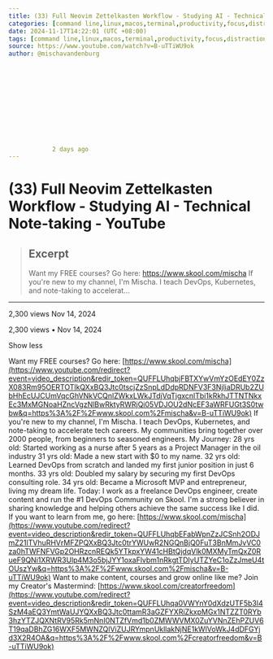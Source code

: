 ```yaml
---
title: (33) Full Neovim Zettelkasten Workflow - Studying AI - Technical Note-taking - YouTube
categories: [command line,linux,macos,terminal,productivity,focus,distraction-free,workflow,terminal workflow,coder,efficiency,second brain,devops engineer,bash,scripts,unix,unix philosophy,vim,neovim,automation,coding,programming,hugo,blog,content creation,writing,share your work,zettelkasten,writer,markdown,git,github,telescope,pkm,obsidian,personal knowledge management,visual thinking,linking your thinking,notetaking,note taking,study,learning,tech job,tech career 2024]
date: 2024-11-17T14:22:01 (UTC +08:00)
tags: [command line,linux,macos,terminal,productivity,focus,distraction-free,workflow,terminal workflow,coder,efficiency,second brain,devops engineer,bash,scripts,unix,unix philosophy,vim,neovim,automation,coding,programming,hugo,blog,content creation,writing,share your work,zettelkasten,writer,markdown,git,github,telescope,pkm,obsidian,personal knowledge management,visual thinking,linking your thinking,notetaking,note taking,study,learning,tech job,tech career 2024]
source: https://www.youtube.com/watch?v=B-uTTiWU9ok
author: @mischavandenburg
  
  







        
        
          
            2 days ago
---
```



# (33) Full Neovim Zettelkasten Workflow - Studying AI - Technical Note-taking - YouTube

> ## Excerpt
> Want my FREE courses? Go here: https://www.skool.com/mischa If you're new to my channel, I'm Mischa. I teach DevOps, Kubernetes, and note-taking to accelerat...

---
<!--more-->

2,300 views Nov 14, 2024

2,300 views • Nov 14, 2024

Show less

Want my FREE courses? Go here: [https://www.skool.com/mischa](https://www.youtube.com/redirect?event=video_description&redir_token=QUFFLUhqbjFBTXYwVmYzOEdEY0ZzX083Rm95OERTOTlkQXxBQ3Jtc0tscjZzSnpLdDdpRDNFV3F3NjliaDRUb2ZUbHhEcUJCUmVqcGhVNkVCQnlZWkxLWkJTdjVqTjgxcnlTbi1kRkhJTTNTNkxEc3MxMGNoaHZncVgzNlBwRktyRWRjQi05VDJOU2dNcEF3aWRFUGt3S0twbw&q=https%3A%2F%2Fwww.skool.com%2Fmischa&v=B-uTTiWU9ok) If you're new to my channel, I'm Mischa. I teach DevOps, Kubernetes, and note-taking to accelerate tech careers. My communities bring together over 2000 people, from beginners to seasoned engineers. My Journey: 28 yrs old: Started working as a nurse after 5 years as a Project Manager in the oil industry 31 yrs old: Made a new start with $0 to my name. 32 yrs old: Learned DevOps from scratch and landed my first junior position in just 6 months. 33 yrs old: Doubled my salary by securing my first DevOps consulting role. 34 yrs old: Became a Microsoft MVP and entrepreneur, living my dream life. Today: I work as a freelance DevOps engineer, create content and run the #1 DevOps Community on Skool. I'm a strong believer in sharing knowledge and helping others achieve the same success like I did. If you want to learn from me, go here: [https://www.skool.com/mischa](https://www.youtube.com/redirect?event=video_description&redir_token=QUFFLUhqbEFabWpnZzJCSnh2ODJmZ21lTVhuRHVrMFZPQXxBQ3Jtc0trYWUwR2NGQnBjQ0FuT3BnMmJvVC0za0hTWFNFVGp2OHRzcnREQk5YTkpxYW41cHBtQjdqVlk0MXMyTmQxZ0RueF9QNi1XRWR3Ulp4M3o5bjJYY1oxaFlvbm1nRkgtTDIyUTZYeC1oZzJmeU4tOUszYw&q=https%3A%2F%2Fwww.skool.com%2Fmischa&v=B-uTTiWU9ok) Want to make content, courses and grow online like me? Join my Creator's Mastermind: [https://www.skool.com/creatorfreedom](https://www.youtube.com/redirect?event=video_description&redir_token=QUFFLUhqa0VWYnY0dXdzUTF5b3l4SzM4aEQ3YmtWaUJYQXxBQ3Jtc0ttamR3aGZFYXRiZkxpMGx1NTZZT0RYb3hzYTZJQXNtRV95Rk5mNnI0NTZfVmd1b0ZMWWVMX0ZuYVNnZEhPZUV6T19qaDBhZG16WXF5MWNZQlViZUJRYmpnUkllakNjNE1kWlVoWkJ4dDFGYjd3X2R4OA&q=https%3A%2F%2Fwww.skool.com%2Fcreatorfreedom&v=B-uTTiWU9ok)

